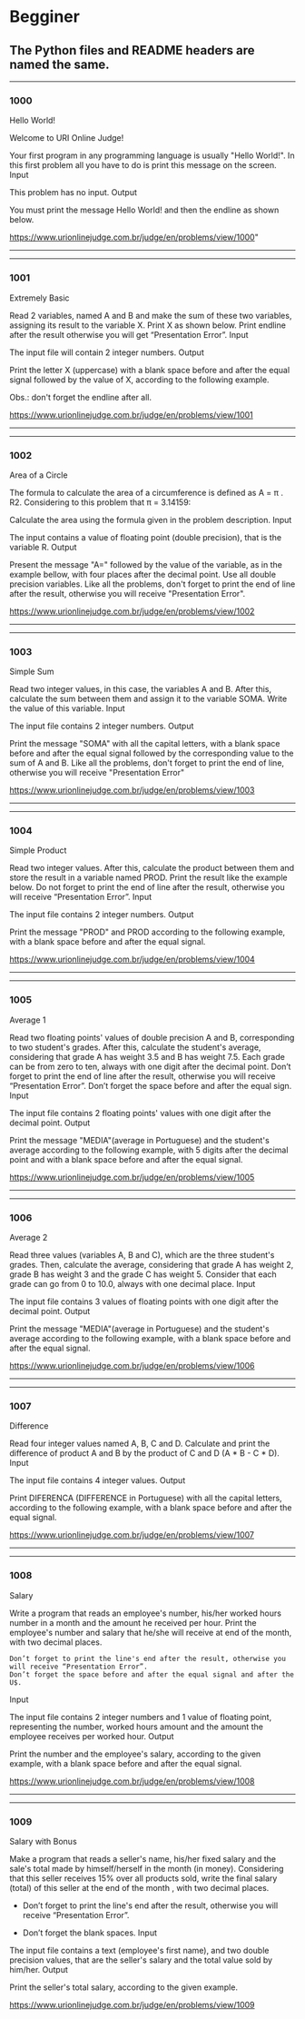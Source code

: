 # Begginer

## The Python files and README headers are named the same.

---
### 1000
Hello World!

Welcome to URI Online Judge!

Your first program in any programming language is usually "Hello World!". In this first problem all you have to do is print this message on the screen.
Input

This problem has no input.
Output

You must print the message Hello World! and then the endline as shown below.

https://www.urionlinejudge.com.br/judge/en/problems/view/1000"

---
---

### 1001
Extremely Basic

Read 2 variables, named A and B and make the sum of these two variables, assigning its result to the variable X. Print X as shown below. Print endline after the result otherwise you will get “Presentation Error”.
Input

The input file will contain 2 integer numbers.
Output

Print the letter X (uppercase) with a blank space before and after the equal signal followed by the value of X, according to the following example.

Obs.: don't forget the endline after all.

https://www.urionlinejudge.com.br/judge/en/problems/view/1001

---
---

### 1002
Area of a Circle

The formula to calculate the area of a circumference is defined as A = π . R2. Considering to this problem that π = 3.14159:

Calculate the area using the formula given in the problem description.
Input

The input contains a value of floating point (double precision), that is the variable R.
Output

Present the message "A=" followed by the value of the variable, as in the example bellow, with four places after the decimal point. Use all double precision variables. Like all the problems, don't forget to print the end of line after the result, otherwise you will receive "Presentation Error".

https://www.urionlinejudge.com.br/judge/en/problems/view/1002

---
---

### 1003
Simple Sum

Read two integer values, in this case, the variables A and B. After this, calculate the sum between them and assign it to the variable SOMA. Write the value of this variable.
Input

The input file contains 2 integer numbers.
Output

Print the message "SOMA" with all the capital letters, with a blank space before and after the equal signal followed by the corresponding value to the sum of A and B. Like all the problems, don't forget to print the end of line, otherwise you will receive "Presentation Error"

https://www.urionlinejudge.com.br/judge/en/problems/view/1003

---
---

### 1004
Simple Product

Read two integer values. After this, calculate the product between them and store the result in a variable named PROD. Print the result like the example below. Do not forget to print the end of line after the result, otherwise you will receive “Presentation Error”.
Input

The input file contains 2 integer numbers.
Output

Print the message "PROD" and PROD according to the following example, with a blank space before and after the equal signal.

https://www.urionlinejudge.com.br/judge/en/problems/view/1004

---
---

### 1005
Average 1

Read two floating points' values of double precision A and B, corresponding to two student's grades. After this, calculate the student's average, considering that grade A has weight 3.5 and B has weight 7.5. Each grade can be from zero to ten, always with one digit after the decimal point. Don’t forget to print the end of line after the result, otherwise you will receive “Presentation Error”. Don’t forget the space before and after the equal sign.
Input

The input file contains 2 floating points' values with one digit after the decimal point.
Output

Print the message "MEDIA"(average in Portuguese) and the student's average according to the following example, with 5 digits after the decimal point and with a blank space before and after the equal signal.

https://www.urionlinejudge.com.br/judge/en/problems/view/1005

---
---

### 1006
Average 2

Read three values (variables A, B and C), which are the three student's grades. Then, calculate the average, considering that grade A has weight 2, grade B has weight 3 and the grade C has weight 5. Consider that each grade can go from 0 to 10.0, always with one decimal place.
Input

The input file contains 3 values of floating points with one digit after the decimal point.
Output

Print the message "MEDIA"(average in Portuguese) and the student's average according to the following example, with a blank space before and after the equal signal.

https://www.urionlinejudge.com.br/judge/en/problems/view/1006

---
---

### 1007
Difference

Read four integer values named A, B, C and D. Calculate and print the difference of product A and B by the product of C and D (A * B - C * D).
Input

The input file contains 4 integer values.
Output

Print DIFERENCA (DIFFERENCE in Portuguese) with all the capital letters, according to the following example, with a blank space before and after the equal signal.

https://www.urionlinejudge.com.br/judge/en/problems/view/1007

---
---

### 1008
Salary

Write a program that reads an employee's number, his/her worked hours number in a month and the amount he received per hour. Print the employee's number and salary that he/she will receive at end of the month, with two decimal places.

    Don’t forget to print the line's end after the result, otherwise you will receive “Presentation Error”.
    Don’t forget the space before and after the equal signal and after the U$.

Input

The input file contains 2 integer numbers and 1 value of floating point, representing the number, worked hours amount and the amount the employee receives per worked hour.
Output

Print the number and the employee's salary, according to the given example, with a blank space before and after the equal signal.

https://www.urionlinejudge.com.br/judge/en/problems/view/1008

---
---

### 1009
Salary with Bonus

Make a program that reads a seller's name, his/her fixed salary and the sale's total made by himself/herself in the month (in money). Considering that this seller receives 15% over all products sold, write the final salary (total) of this seller at the end of the month , with two decimal places.

- Don’t forget to print the line's end after the result, otherwise you will receive “Presentation Error”.

- Don’t forget the blank spaces.
Input

The input file contains a text (employee's first name), and two double precision values, that are the seller's salary and the total value sold by him/her.
Output

Print the seller's total salary, according to the given example.

https://www.urionlinejudge.com.br/judge/en/problems/view/1009
